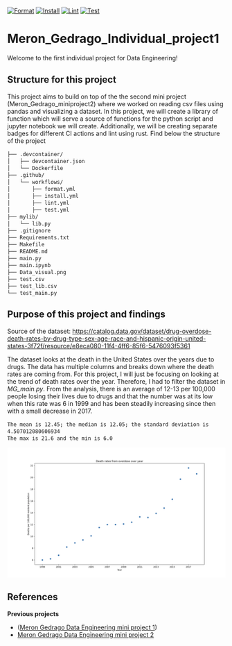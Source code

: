 [![Format](https://github.com/nogibjj/Meron_Gedrago_individual1/actions/workflows/format.yml/badge.svg)](https://github.com/nogibjj/Meron_Gedrago_individual1/actions/workflows/format.yml)
[![Install](https://github.com/nogibjj/Meron_Gedrago_individual1/actions/workflows/install.yml/badge.svg)](https://github.com/nogibjj/Meron_Gedrago_individual1/actions/workflows/install.yml)
[![Lint](https://github.com/nogibjj/Meron_Gedrago_individual1/actions/workflows/lint.yml/badge.svg)](https://github.com/nogibjj/Meron_Gedrago_individual1/actions/workflows/lint.yml)
[![Test](https://github.com/nogibjj/Meron_Gedrago_individual1/actions/workflows/test.yml/badge.svg)](https://github.com/nogibjj/Meron_Gedrago_individual1/actions/workflows/test.yml)


# Meron_Gedrago_Individual_project1 

Welcome to the first individual project for Data Engineering!

## Structure for this project 

This project aims to build on top of the the second mini project (Meron_Gedrago_miniproject2) where we worked on reading csv files using pandas and visualizing a dataset. In this project, we will create a library of function which will serve a source of functions for the python script and jupyter notebook we will create. Additionally, we will be creating separate badges for different CI actions and lint using rust. Find below the structure of the project

```
├── .devcontainer/
│   ├── devcontainer.json
│   └── Dockerfile
├── .github/
│   └── workflows/
│       ├── format.yml
│       ├── install.yml
│       ├── lint.yml
│       ├── test.yml
├── mylib/
│   └── lib.py
├── .gitignore
├── Requirements.txt
├── Makefile
├── README.md
├── main.py
├── main.ipynb
├── Data_visual.png
├── test.csv
├── test_lib.csv
└── test_main.py

```

## Purpose of this project and findings 

Source of the dataset: https://catalog.data.gov/dataset/drug-overdose-death-rates-by-drug-type-sex-age-race-and-hispanic-origin-united-states-3f72f/resource/e8eca080-11f4-4ff6-85f6-5476093f5361 

The dataset looks at the death in the United States over the years due to drugs. The data has multiple columns and breaks down where the death rates are coming from. For this project, 
I will just be focusing on looking at the trend of death rates over the year. Therefore, I had to filter the dataset in *MG_main.py*. 
From the analysis, there is an average of 12-13 per 100,000 people losing their lives due to drugs and that the number was at its low when this rate was 6 in 1999 and has been steadily increasing since then with a small decrease in 2017. 

```
The mean is 12.45; the median is 12.05; the standard deviation is 4.507012080606934
The max is 21.6 and the min is 6.0

```


<img src="Data_visual.png" alt="alt text" width="1000">



## References 
**Previous projects**
- ([Meron Gedrago Data Engineering mini project 1](https://github.com/nogibjj/Meron_Gedrago_miniproject1))
- [Meron Gedrago Data Engineering mini project 2](https://github.com/nogibjj/Meron_Gedrago_miniprojt2)
